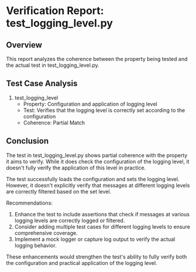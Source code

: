 # Verification Report: test_logging_level.py

## Overview
This report analyzes the coherence between the property being tested and the actual test in test_logging_level.py.

## Test Case Analysis

1. test_logging_level
   - Property: Configuration and application of logging level
   - Test: Verifies that the logging level is correctly set according to the configuration
   - Coherence: Partial Match

## Conclusion
The test in test_logging_level.py shows partial coherence with the property it aims to verify. While it does check the configuration of the logging level, it doesn't fully verify the application of this level in practice.

The test successfully loads the configuration and sets the logging level. However, it doesn't explicitly verify that messages at different logging levels are correctly filtered based on the set level.

Recommendations:
1. Enhance the test to include assertions that check if messages at various logging levels are correctly logged or filtered.
2. Consider adding multiple test cases for different logging levels to ensure comprehensive coverage.
3. Implement a mock logger or capture log output to verify the actual logging behavior.

These enhancements would strengthen the test's ability to fully verify both the configuration and practical application of the logging level.